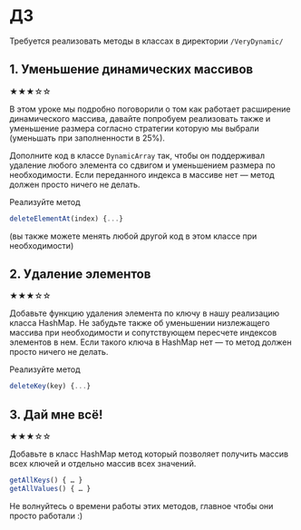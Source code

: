 # ДЗ

Требуется реализовать методы в классах в директории `/VeryDynamic/`

## 1. Уменьшение динамических массивов

★★★☆☆

В этом уроке мы подробно поговорили о том как работает расширение динамического массива, давайте попробуем
реализовать также и уменьшение размера согласно стратегии которую мы выбрали (уменьшать при заполненности в 25%).

Дополните код в классе `DynamicArray` так, чтобы он поддерживал удаление любого элемента со сдвигом и уменьшением
размера по необходимости. Если переданного индекса в массиве нет — метод должен просто ничего не делать.

Реализуйте метод

```js
deleteElementAt(index) {...}
```

(вы также можете менять любой другой код в этом классе при необходимости)

## 2. Удаление элементов

★★★☆☆

Добавьте функцию удаления элемента по ключу в нашу реализацию класса HashMap. Не забудьте также об уменьшении низлежащего
массива при необходимости и сопутствующем пересчете индексов элементов в нем.
Если такого ключа в HashMap нет — то метод должен просто ничего не делать.

Реализуйте метод

```js
deleteKey(key) {...}
```

## 3. Дай мне всё!

★★★☆☆

Добавьте в класс HashMap метод который позволяет получить массив всех ключей и отдельно массив всех значений.

```js
getAllKeys() { … }
getAllValues() { … }
```

Не волнуйтесь о времени работы этих методов, главное чтобы они просто работали :)
